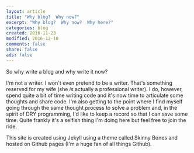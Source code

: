 ```yaml
---
layout: article
title: "Why blog?  Why now?"
excerpt: "Why blog?  Why now?  Why here?"
categories: blog
created: 2016-11-23
modified: 2016-12-10
comments: false
share: false
ads: false
---
```


So why write a blog and why write it now?  

I'm not a writer.  I won't even pretend to be a writer.  That's something reserved for my wife (she *is* actually a professional writer).  I do, however, spend quite a bit of time writing code and it's now time to articulate some thoughts and share code.  I'm also getting to the point where I find myself going through the same thought process to solve a problem and, in the spirit of DRY programming, I'd like to keep a record so that I can save some time.  Quite frankly it's a selfish thing I'm doing here but feel free to join the ride.  

This site is created using Jekyll using a theme called Skinny Bones and hosted on Github pages (I'm a huge fan of all things Github).
